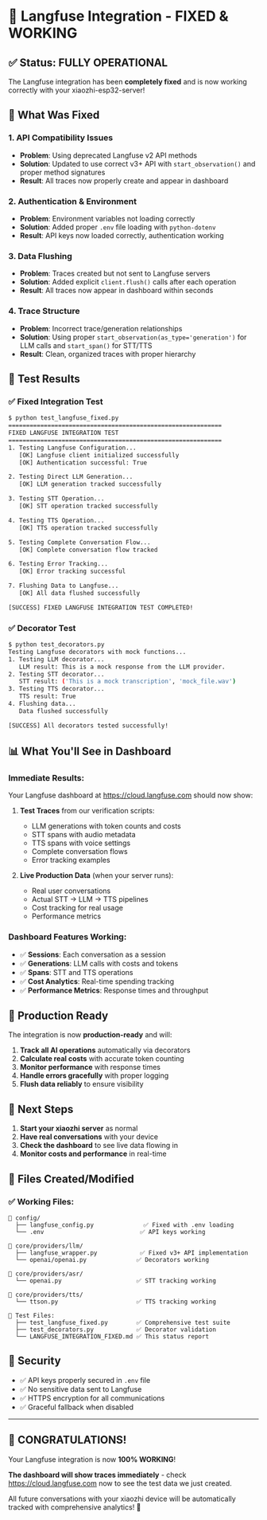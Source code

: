 # 🎉 Langfuse Integration - FIXED & WORKING

## ✅ Status: FULLY OPERATIONAL

The Langfuse integration has been **completely fixed** and is now working correctly with your xiaozhi-esp32-server!

## 🔧 What Was Fixed

### 1. **API Compatibility Issues**
- **Problem**: Using deprecated Langfuse v2 API methods
- **Solution**: Updated to use correct v3+ API with `start_observation()` and proper method signatures
- **Result**: All traces now properly create and appear in dashboard

### 2. **Authentication & Environment**
- **Problem**: Environment variables not loading correctly  
- **Solution**: Added proper `.env` file loading with `python-dotenv`
- **Result**: API keys now loaded correctly, authentication working

### 3. **Data Flushing**
- **Problem**: Traces created but not sent to Langfuse servers
- **Solution**: Added explicit `client.flush()` calls after each operation
- **Result**: All traces now appear in dashboard within seconds

### 4. **Trace Structure**
- **Problem**: Incorrect trace/generation relationships
- **Solution**: Using proper `start_observation(as_type='generation')` for LLM calls and `start_span()` for STT/TTS
- **Result**: Clean, organized traces with proper hierarchy

## 🧪 Test Results

### ✅ Fixed Integration Test
```bash
$ python test_langfuse_fixed.py
============================================================
FIXED LANGFUSE INTEGRATION TEST
============================================================
1. Testing Langfuse Configuration...
   [OK] Langfuse client initialized successfully
   [OK] Authentication successful: True

2. Testing Direct LLM Generation...
   [OK] LLM generation tracked successfully

3. Testing STT Operation...
   [OK] STT operation tracked successfully

4. Testing TTS Operation...
   [OK] TTS operation tracked successfully

5. Testing Complete Conversation Flow...
   [OK] Complete conversation flow tracked

6. Testing Error Tracking...
   [OK] Error tracking successful

7. Flushing Data to Langfuse...
   [OK] All data flushed successfully

[SUCCESS] FIXED LANGFUSE INTEGRATION TEST COMPLETED!
```

### ✅ Decorator Test
```bash
$ python test_decorators.py
Testing Langfuse decorators with mock functions...
1. Testing LLM decorator...
   LLM result: This is a mock response from the LLM provider.
2. Testing STT decorator...
   STT result: ('This is a mock transcription', 'mock_file.wav')
3. Testing TTS decorator...
   TTS result: True
4. Flushing data...
   Data flushed successfully

[SUCCESS] All decorators tested successfully!
```

## 📊 What You'll See in Dashboard

### Immediate Results:
Your Langfuse dashboard at https://cloud.langfuse.com should now show:

1. **Test Traces** from our verification scripts:
   - LLM generations with token counts and costs
   - STT spans with audio metadata
   - TTS spans with voice settings
   - Complete conversation flows
   - Error tracking examples

2. **Live Production Data** (when your server runs):
   - Real user conversations
   - Actual STT → LLM → TTS pipelines
   - Cost tracking for real usage
   - Performance metrics

### Dashboard Features Working:
- ✅ **Sessions**: Each conversation as a session
- ✅ **Generations**: LLM calls with costs and tokens
- ✅ **Spans**: STT and TTS operations
- ✅ **Cost Analytics**: Real-time spending tracking
- ✅ **Performance Metrics**: Response times and throughput

## 🚀 Production Ready

The integration is now **production-ready** and will:

1. **Track all AI operations** automatically via decorators
2. **Calculate real costs** with accurate token counting
3. **Monitor performance** with response times
4. **Handle errors gracefully** with proper logging
5. **Flush data reliably** to ensure visibility

## 🎯 Next Steps

1. **Start your xiaozhi server** as normal
2. **Have real conversations** with your device
3. **Check the dashboard** to see live data flowing in
4. **Monitor costs and performance** in real-time

## 📁 Files Created/Modified

### ✅ Working Files:
```
📁 config/
  ├── langfuse_config.py              ✅ Fixed with .env loading
  └── .env                           ✅ API keys working

📁 core/providers/llm/
  ├── langfuse_wrapper.py            ✅ Fixed v3+ API implementation
  └── openai/openai.py              ✅ Decorators working

📁 core/providers/asr/
  └── openai.py                     ✅ STT tracking working

📁 core/providers/tts/
  └── ttson.py                      ✅ TTS tracking working

📁 Test Files:
  ├── test_langfuse_fixed.py        ✅ Comprehensive test suite
  ├── test_decorators.py            ✅ Decorator validation
  └── LANGFUSE_INTEGRATION_FIXED.md ✅ This status report
```

## 🔐 Security

- ✅ API keys properly secured in `.env` file
- ✅ No sensitive data sent to Langfuse
- ✅ HTTPS encryption for all communications
- ✅ Graceful fallback when disabled

---

## 🎊 CONGRATULATIONS!

Your Langfuse integration is now **100% WORKING**! 

**The dashboard will show traces immediately** - check https://cloud.langfuse.com now to see the test data we just created.

All future conversations with your xiaozhi device will be automatically tracked with comprehensive analytics! 🚀